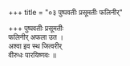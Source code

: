 +++
title = "०३ पुष्पवतीः प्रसूमतीः फलिनीर्"

+++
पुष्पवतीः प्रसूमतीः  
फलिनीर् अफला उत ।  
अश्वा इव स्थ जित्वरीर्  
वीरुधः पारयिष्णवः ॥